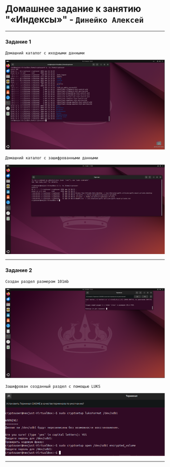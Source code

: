 # Домашнее задание к занятию "«Индексы»" - `Динейко Алексей`

---

### Задание 1

`Домашний каталог с иходными данными`

![Скриншот-1](https://github.com/Neoju5t/host/blob/a431369f9b874f4c83b527d2ff121bb06a08d6b8/img/%D0%A1%D0%BD%D0%B8%D0%BC%D0%BE%D0%BA%20%D1%8D%D0%BA%D1%80%D0%B0%D0%BD%D0%B0%202025-06-24%20184421.png)

`Домашний каталог с зашифрованными данными`

![Скриншот-2](https://github.com/Neoju5t/host/blob/a431369f9b874f4c83b527d2ff121bb06a08d6b8/img/%D0%A1%D0%BD%D0%B8%D0%BC%D0%BE%D0%BA%20%D1%8D%D0%BA%D1%80%D0%B0%D0%BD%D0%B0%202025-06-24%20185624.png)

---

### Задание 2

`Создан раздел размером 101mb`

![Скриншот-3](https://github.com/Neoju5t/host/blob/a431369f9b874f4c83b527d2ff121bb06a08d6b8/img/%D0%A1%D0%BD%D0%B8%D0%BC%D0%BE%D0%BA%20%D1%8D%D0%BA%D1%80%D0%B0%D0%BD%D0%B0%202025-06-24%20193220.png)

`Зашифрован созданный раздел с помощью LUKS`

![Скриншот-4](https://github.com/Neoju5t/host/blob/a431369f9b874f4c83b527d2ff121bb06a08d6b8/img/%D0%A1%D0%BD%D0%B8%D0%BC%D0%BE%D0%BA%20%D1%8D%D0%BA%D1%80%D0%B0%D0%BD%D0%B0%202025-06-24%20193834.png)

---
